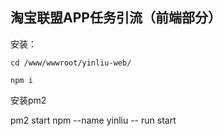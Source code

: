 ## 淘宝联盟APP任务引流（前端部分）

安装：

```
cd /www/wwwroot/yinliu-web/

npm i

```

安装pm2

pm2 start npm --name yinliu -- run start